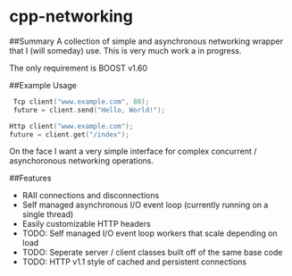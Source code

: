 # cpp-networking

##Summary
A collection of simple and asynchronous networking wrapper that I (will someday) use. This is very much work a in progress.

The only requirement is BOOST v1.60

##Example Usage
```C++
 Tcp client("www.example.com", 80);
 future = client.send("Hello, World!");
```

```C++
Http client("www.example.com");
future = client.get("/index");
```

On the face I want a very simple interface for complex concurrent / asynchoronous networking operations.

##Features
* RAII connections and disconnections
* Self managed asynchronous I/O event loop (currently running on a single thread)
* Easily customizable HTTP headers
* TODO: Self managed I/O event loop workers that scale depending on load
* TODO: Seperate server / client classes built off of the same base code
* TODO: HTTP v1.1 style of cached and persistent connections
